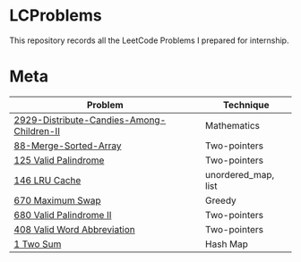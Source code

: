 # LCProblems
This repository records all the LeetCode Problems I prepared for internship.


# Meta
| Problem | Technique |
|---------|-----------|
| [2929-Distribute-Candies-Among-Children-II](Meta/2929%20Distribute%20Candies%20Among%20Children%20II.md) | Mathematics  |
| [88-Merge-Sorted-Array](Meta/88%20Merge%20Sorted%20Array.md) | Two-pointers |
| [125 Valid Palindrome](Meta/125%20Valid%20Palindrome.md) | Two-pointers |
| [146 LRU Cache](Meta/146%20LRU%20Cache.md)| unordered_map, list |
| [670 Maximum Swap](Meta/670%20Maximum%20Swap.md) | Greedy |
| [680 Valid Palindrome II](Meta/680%20Valid%20Palindrome%20II.md) | Two-pointers |
| [408 Valid Word Abbreviation](Meta/408%20Valid%20Word%20Abbreviation.md) | Two-pointers |
| [1 Two Sum](Meta/1%20Two%20Sum.md) | Hash Map |

